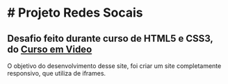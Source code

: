 # # Projeto Redes Socais
## Desafio feito durante curso de HTML5 e CSS3, do [Curso em Video](https://www.cursoemvideo.com/) 
O objetivo do desenvolvimento desse site, foi criar um site completamente responsivo, que utiliza de iframes.
